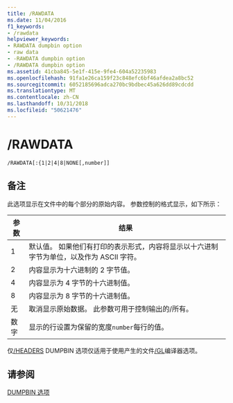 ```yaml
---
title: /RAWDATA
ms.date: 11/04/2016
f1_keywords:
- /rawdata
helpviewer_keywords:
- RAWDATA dumpbin option
- raw data
- -RAWDATA dumpbin option
- /RAWDATA dumpbin option
ms.assetid: 41cba845-5e1f-415e-9fe4-604a52235983
ms.openlocfilehash: 91fa1e26ca159f23c848efc6bf46afdea2a8bc52
ms.sourcegitcommit: 6052185696adca270bc9bdbec45a626dd89cdcdd
ms.translationtype: MT
ms.contentlocale: zh-CN
ms.lasthandoff: 10/31/2018
ms.locfileid: "50621476"
---
```

# <a name="rawdata"></a>/RAWDATA

```
/RAWDATA[:{1|2|4|8|NONE[,number]]
```

## <a name="remarks"></a>备注

此选项显示在文件中的每个部分的原始内容。 参数控制的格式显示，如下所示：

|参数|结果|
|--------------|------------|
|1|默认值。 如果他们有打印的表示形式，内容将显示以十六进制字节为单位，以及作为 ASCII 字符。|
|2|内容显示为十六进制的 2 字节值。|
|4|内容显示为 4 字节的十六进制值。|
|8|内容显示为 8 字节的十六进制值。|
|无|取消显示原始数据。 此参数可用于控制输出的/所有。|
|数字|显示的行设置为保留的宽度`number`每行的值。|

仅[/HEADERS](../../build/reference/headers.md) DUMPBIN 选项仅适用于使用产生的文件[/GL](../../build/reference/gl-whole-program-optimization.md)编译器选项。

## <a name="see-also"></a>请参阅

[DUMPBIN 选项](../../build/reference/dumpbin-options.md)